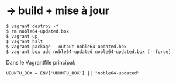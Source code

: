 
# → build + mise à jour

```
$ vagrant destroy -f 
$ rm noble64-updated.box
$ vagrant up       
$ vagrant halt      
$ vagrant package --output noble64-updated.box
$ vagrant box add noble64-updated noble64-updated.box [--force]
```

Dans le Vagrantfile principal:

```
UBUNTU_BOX = ENV['UBUNTU_BOX'] || "noble64-updated"
```
